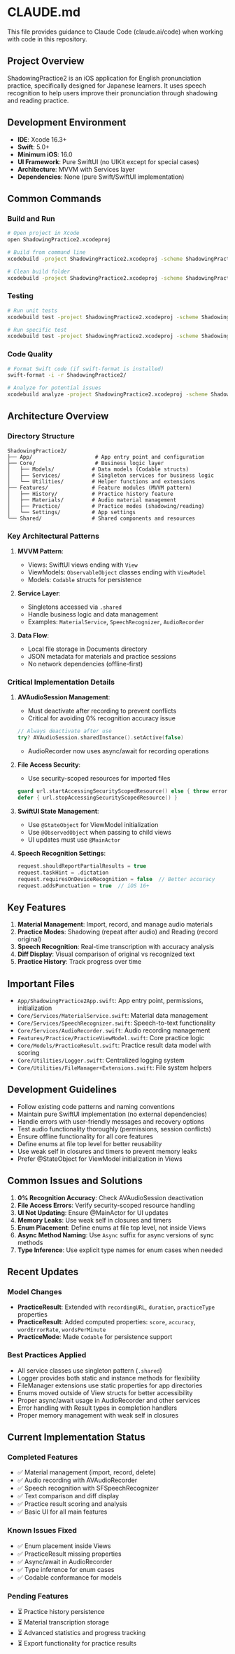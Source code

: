 # CLAUDE.md

This file provides guidance to Claude Code (claude.ai/code) when working with code in this repository.

## Project Overview

ShadowingPractice2 is an iOS application for English pronunciation practice, specifically designed for Japanese learners. It uses speech recognition to help users improve their pronunciation through shadowing and reading practice.

## Development Environment

- **IDE**: Xcode 16.3+
- **Swift**: 5.0+
- **Minimum iOS**: 16.0
- **UI Framework**: Pure SwiftUI (no UIKit except for special cases)
- **Architecture**: MVVM with Services layer
- **Dependencies**: None (pure Swift/SwiftUI implementation)

## Common Commands

### Build and Run
```bash
# Open project in Xcode
open ShadowingPractice2.xcodeproj

# Build from command line
xcodebuild -project ShadowingPractice2.xcodeproj -scheme ShadowingPractice2 -sdk iphonesimulator build

# Clean build folder
xcodebuild -project ShadowingPractice2.xcodeproj -scheme ShadowingPractice2 clean
```

### Testing
```bash
# Run unit tests
xcodebuild test -project ShadowingPractice2.xcodeproj -scheme ShadowingPractice2 -destination 'platform=iOS Simulator,name=iPhone 15'

# Run specific test
xcodebuild test -project ShadowingPractice2.xcodeproj -scheme ShadowingPractice2 -only-testing:ShadowingPractice2Tests/TextComparisonTests
```

### Code Quality
```bash
# Format Swift code (if swift-format is installed)
swift-format -i -r ShadowingPractice2/

# Analyze for potential issues
xcodebuild analyze -project ShadowingPractice2.xcodeproj -scheme ShadowingPractice2
```

## Architecture Overview

### Directory Structure
```
ShadowingPractice2/
├── App/                    # App entry point and configuration
├── Core/                   # Business logic layer
│   ├── Models/            # Data models (Codable structs)
│   ├── Services/          # Singleton services for business logic
│   └── Utilities/         # Helper functions and extensions
├── Features/              # Feature modules (MVVM pattern)
│   ├── History/           # Practice history feature
│   ├── Materials/         # Audio material management
│   ├── Practice/          # Practice modes (shadowing/reading)
│   └── Settings/          # App settings
└── Shared/                # Shared components and resources
```

### Key Architectural Patterns

1. **MVVM Pattern**:
   - Views: SwiftUI views ending with `View`
   - ViewModels: `ObservableObject` classes ending with `ViewModel`
   - Models: `Codable` structs for persistence

2. **Service Layer**:
   - Singletons accessed via `.shared`
   - Handle business logic and data management
   - Examples: `MaterialService`, `SpeechRecognizer`, `AudioRecorder`

3. **Data Flow**:
   - Local file storage in Documents directory
   - JSON metadata for materials and practice sessions
   - No network dependencies (offline-first)

### Critical Implementation Details

1. **AVAudioSession Management**:
   - Must deactivate after recording to prevent conflicts
   - Critical for avoiding 0% recognition accuracy issue
   ```swift
   // Always deactivate after use
   try? AVAudioSession.sharedInstance().setActive(false)
   ```
   - AudioRecorder now uses async/await for recording operations

2. **File Access Security**:
   - Use security-scoped resources for imported files
   ```swift
   guard url.startAccessingSecurityScopedResource() else { throw error }
   defer { url.stopAccessingSecurityScopedResource() }
   ```

3. **SwiftUI State Management**:
   - Use `@StateObject` for ViewModel initialization
   - Use `@ObservedObject` when passing to child views
   - UI updates must use `@MainActor`

4. **Speech Recognition Settings**:
   ```swift
   request.shouldReportPartialResults = true
   request.taskHint = .dictation
   request.requiresOnDeviceRecognition = false  // Better accuracy
   request.addsPunctuation = true  // iOS 16+
   ```

## Key Features

1. **Material Management**: Import, record, and manage audio materials
2. **Practice Modes**: Shadowing (repeat after audio) and Reading (record original)
3. **Speech Recognition**: Real-time transcription with accuracy analysis
4. **Diff Display**: Visual comparison of original vs recognized text
5. **Practice History**: Track progress over time

## Important Files

- `App/ShadowingPractice2App.swift`: App entry point, permissions, initialization
- `Core/Services/MaterialService.swift`: Material data management
- `Core/Services/SpeechRecognizer.swift`: Speech-to-text functionality
- `Core/Services/AudioRecorder.swift`: Audio recording management
- `Features/Practice/PracticeViewModel.swift`: Core practice logic
- `Core/Models/PracticeResult.swift`: Practice result data model with scoring
- `Core/Utilities/Logger.swift`: Centralized logging system
- `Core/Utilities/FileManager+Extensions.swift`: File system helpers

## Development Guidelines

- Follow existing code patterns and naming conventions
- Maintain pure SwiftUI implementation (no external dependencies)
- Handle errors with user-friendly messages and recovery options
- Test audio functionality thoroughly (permissions, session conflicts)
- Ensure offline functionality for all core features
- Define enums at file top level for better reusability
- Use weak self in closures and timers to prevent memory leaks
- Prefer @StateObject for ViewModel initialization in Views

## Common Issues and Solutions

1. **0% Recognition Accuracy**: Check AVAudioSession deactivation
2. **File Access Errors**: Verify security-scoped resource handling
3. **UI Not Updating**: Ensure @MainActor for UI updates
4. **Memory Leaks**: Use weak self in closures and timers
5. **Enum Placement**: Define enums at file top level, not inside Views
6. **Async Method Naming**: Use `Async` suffix for async versions of sync methods
7. **Type Inference**: Use explicit type names for enum cases when needed

## Recent Updates

### Model Changes
- **PracticeResult**: Extended with `recordingURL`, `duration`, `practiceType` properties
- **PracticeResult**: Added computed properties: `score`, `accuracy`, `wordErrorRate`, `wordsPerMinute`
- **PracticeMode**: Made `Codable` for persistence support

### Best Practices Applied
- All service classes use singleton pattern (`.shared`)
- Logger provides both static and instance methods for flexibility
- FileManager extensions use static properties for app directories
- Enums moved outside of View structs for better accessibility
- Proper async/await usage in AudioRecorder and other services
- Error handling with Result types in completion handlers
- Proper memory management with weak self in closures

## Current Implementation Status

### Completed Features
- ✅ Material management (import, record, delete)
- ✅ Audio recording with AVAudioRecorder
- ✅ Speech recognition with SFSpeechRecognizer
- ✅ Text comparison and diff display
- ✅ Practice result scoring and analysis
- ✅ Basic UI for all main features

### Known Issues Fixed
- ✅ Enum placement inside Views
- ✅ PracticeResult missing properties
- ✅ Async/await in AudioRecorder
- ✅ Type inference for enum cases
- ✅ Codable conformance for models

### Pending Features
- ⏳ Practice history persistence
- ⏳ Material transcription storage
- ⏳ Advanced statistics and progress tracking
- ⏳ Export functionality for practice results